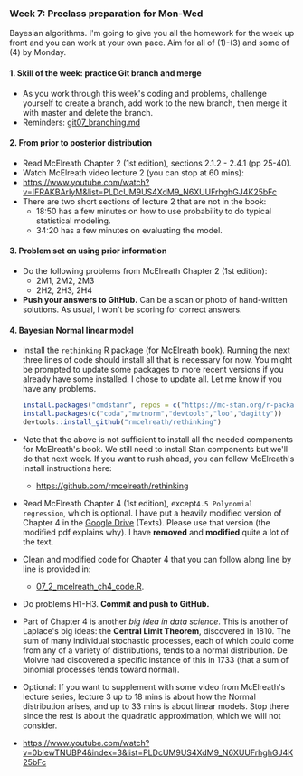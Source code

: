 ### Week 7: Preclass preparation for Mon-Wed

Bayesian algorithms. I'm going to give you all the homework for the week up front and you can work at your own pace. Aim for all of (1)-(3) and some of (4) by Monday.

#### 1. Skill of the week: practice Git branch and merge

* As you work through this week's coding and problems, challenge yourself to create a branch, add work to the new branch, then merge it with master and delete the branch.
* Reminders: [git07_branching.md](skills_tutorials/git07_branching.md)

#### 2. From prior to posterior distribution

* Read McElreath Chapter 2 (1st edition), sections 2.1.2 - 2.4.1 (pp 25-40).
* Watch McElreath video lecture 2 (you can stop at 60 mins):
* https://www.youtube.com/watch?v=IFRAKBArIyM&list=PLDcUM9US4XdM9_N6XUUFrhghGJ4K25bFc
* There are two short sections of lecture 2 that are not in the book:
  * 18:50 has a few minutes on how to use probability to do typical statistical modeling.
  * 34:20 has a few minutes on evaluating the model.

#### 3. Problem set on using prior information

* Do the following problems from McElreath Chapter 2 (1st edition):
  * 2M1, 2M2, 2M3
  * 2H2, 2H3, 2H4
* **Push your answers to GitHub.** Can be a scan or photo of hand-written solutions. As usual, I won't be scoring for correct answers.

#### 4. Bayesian Normal linear model

* Install the `rethinking` R package (for McElreath book). Running the next three lines of code should install all that is necessary for now. You might be prompted to update some packages to more recent versions if you already have some installed. I chose to update all. Let me know if you have any problems.
  
  ```r
  install.packages("cmdstanr", repos = c("https://mc-stan.org/r-packages/", getOption("repos")))
  install.packages(c("coda","mvtnorm","devtools","loo","dagitty"))
  devtools::install_github("rmcelreath/rethinking")
  ```

* Note that the above is not sufficient to install all the needed components for McElreath's book. We still need to install Stan components but we'll do that next week. If you want to rush ahead, you can follow McElreath's install instructions here:
  
  * https://github.com/rmcelreath/rethinking

* Read McElreath Chapter 4 (1st edition), except`4.5 Polynomial regression`, which is optional. I have put a heavily modified version of Chapter 4 in the [Google Drive](https://drive.google.com/drive/folders/1hwgN0sMifgYSMrf8aOi4cJbjRKyTEKoT?usp=sharing) (Texts). Please use that version (the modified pdf explains why). I have **removed** and **modified** quite a lot of the text.

* Clean and modified code for Chapter 4 that you can follow along line by line is provided in:
  
  * [07_2_mcelreath_ch4_code.R](07_2_mcelreath_ch4_code.R). 

* Do problems H1-H3. **Commit and push to GitHub.**

* Part of Chapter 4 is another *big idea in data science*. This is another of Laplace's big ideas: the **Central Limit Theorem**, discovered in 1810. The sum of many individual stochastic processes, each of which could come from any of a variety of distributions, tends to a normal distribution. De Moivre had discovered a specific instance of this in 1733 (that a sum of binomial processes tends toward normal).

* Optional: If you want to supplement with some video from McElreath's lecture series, lecture 3 up to 18 mins is about how the Normal distribution arises, and up to 33 mins is about linear models. Stop there since the rest is about the quadratic approximation, which we will not consider.

* https://www.youtube.com/watch?v=0biewTNUBP4&index=3&list=PLDcUM9US4XdM9_N6XUUFrhghGJ4K25bFc
